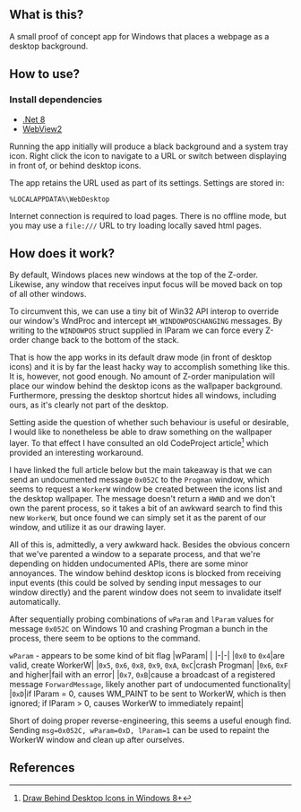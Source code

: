 ## What is this?
A small proof of concept app for Windows that places a webpage as a desktop background.

## How to use?
### Install dependencies
 - [.Net 8](https://aka.ms/get-dotnet-8)
 - [WebView2](https://go.microsoft.com/fwlink/p/?LinkId=2124703)

Running the app initially will produce a black background and a system tray icon.
Right click the icon to navigate to a URL or switch between displaying in front of, or behind desktop icons.

The app retains the URL used as part of its settings. Settings are stored in:
```
%LOCALAPPDATA%\WebDesktop
```

Internet connection is required to load pages.
There is no offline mode, but you may use a `file:///` URL to try loading locally saved html pages.

## How does it work?
By default, Windows places new windows at the top of the Z-order.
Likewise, any window that receives input focus will be moved back on top of all other windows.

To circumvent this, we can use a tiny bit of Win32 API interop to override our window's WndProc and intercept `WM_WINDOWPOSCHANGING` messages.
By writing to the `WINDOWPOS` struct supplied in lParam we can force every Z-order change back to the bottom of the stack.

That is how the app works in its default draw mode (in front of desktop icons) and it is by far the least hacky way to accomplish something like this. It is, however, not good enough.
No amount of Z-order manipulation will place our window behind the desktop icons as the wallpaper background.
Furthermore, pressing the desktop shortcut hides all windows, including ours, as it's clearly not part of the desktop.

Setting aside the question of whether such behaviour is useful or desirable, I would like to nonetheless be able to draw something on the wallpaper layer.
To that effect I have consulted an old CodeProject article[^1] which provided an interesting workaround.

I have linked the full article below but the main takeaway is that we can send an undocumented message `0x052C` to the `Progman` window, which seems to request a `WorkerW` window be created between the icons list and the desktop wallpaper.
The message doesn't return a `HWND` and we don't own the parent process, so it takes a bit of an awkward search to find this new `WorkerW`, but once found we can simply set it as the parent of our window, and utilize it as our drawing layer.

All of this is, admittedly, a very awkward hack. Besides the obvious concern that we've parented a window to a separate process, and that we're depending on hidden undocumented APIs, there are some minor annoyances.
The window behind desktop icons is blocked from receiving input events (this could be solved by sending input messages to our window directly) and the parent window does not seem to invalidate itself automatically.

After sequentially probing combinations of `wParam` and `lParam` values for message `0x052C` on Windows 10 and crashing Progman a bunch in the process, there seem to be options to the command.

`wParam` - appears to be some kind of bit flag
|wParam| |
|-|-|
|`0x0` to `0x4`|are valid, create WorkerW|
|`0x5`, `0x6`, `0x8`, `0x9`, `0xA`, `0xC`|crash Progman|
|`0x6`, `0xF` and higher|fail with an error|
|`0x7`, `0xB`|cause a broadcast of a registered message `ForwardMessage`, likely another part of undocumented functionality|
|`0xD`|if lParam = 0, causes WM_PAINT to be sent to WorkerW, which is then ignored; if lParam > 0, causes WorkerW to immediately repaint|

Short of doing proper reverse-engineering, this seems a useful enough find. Sending `msg=0x052C, wParam=0xD, lParam=1` can be used to repaint the WorkerW window and clean up after ourselves.

## References
[^1]: [Draw Behind Desktop Icons in Windows 8+](https://www.codeproject.com/Articles/856020/Draw-Behind-Desktop-Icons-in-Windows-plus)
